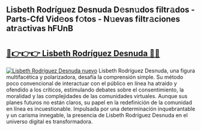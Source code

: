 ## Lisbeth Rodríguez Desnuda D𝚎sn𝚞dos filtr𝚊dos - Parts-Cfd Vid𝚎os f𝚘tos - N𝚞evas filtr𝚊ciones atr𝚊ctivas hFUnB

# <h2><a href="http://mb0ggc1.tromn.icu/?c=Lisbeth+Rodr%c3%adguez+Desnuda">🔗👉👉👉 Lisbeth Rodríguez Desnuda 🔗🔗</a></h2>

[![Lisbeth Rodríguez Desnuda nuevo](https://i.imgur.com/pEAQMta.gif)](http://mb0ggc1.tromn.icu/?c=Lisbeth+Rodr%c3%adguez+Desnuda)
Lisbeth Rodríguez Desnuda, una figura multifacética y polarizadora, desafía la comprensión simple. Su método poco convencional de interactuar con el público en línea ha atraído y ofendido a los críticos, estimulando debates sobre el consentimiento, la moralidad y las complejidades de las comunidades virtuales. Aunque sus planes futuros no están claros, su papel en la redefinición de la comunidad en línea es incuestionable. Impulsada por una determinación inquebrantable y un carisma innegable, la presencia de Lisbeth Rodríguez Desnuda en el universo digital es transformadora.
